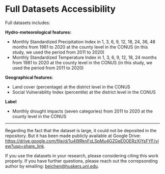 # Full Datasets Accessibility

Full datasets includes:

**Hydro-meteorological features:**

* Monthly Standardized Precipitation Index in 1, 3, 6, 9, 12, 18, 24, 36, 48 months from 1981 to 2020 at the county level in the CONUS (in this study, we used the period from 2011 to 2020)
* Monthly Standardized Temperature Index in 1, 3, 6, 9, 12, 18, 24 months from 1981 to 2020 at the county level in the CONUS (in this study, we used the period from 2011 to 2020)

**Geographical features**:

* Land cover (percentage) at the district level in the CONUS
* Social Vulnerability Index (percentile) at the district level in the CONUS

**Label**

* Monthly drought impacts (seven categories) from 2011 to 2020 at the county level in the CONUS

------

Regarding the fact that the dataset is large, it could not be deposited in the repository. But it has been made publicly available at Google Drive: https://drive.google.com/file/d/1u4I9RknFsLSpMu4GZGeE0OERzXIYsFYF/view?usp=share_link. 

If you use the datasets in your research, please considering citing this work properly. If you have further questions, please reach out the correpsonding author by emailing: beichen@huskers.unl.edu.

